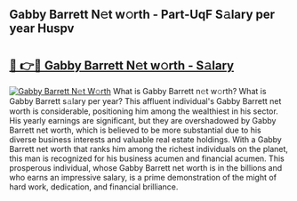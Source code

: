## Gabby Barrett N𝚎t w𝚘rth - Part-UqF S𝚊lary per year Huspv

# <h2><a href="http://gc01jr2.nevu.top/?p=Gabby+Barrett">🔗 👉🔴 Gabby Barrett N𝚎t w𝚘rth - S𝚊lary</a></h2>

[![Gabby Barrett N𝚎t W𝚘rth](https://i.imgur.com/Oavwk0R.jpeg)](http://gc01jr2.nevu.top/?p=Gabby+Barrett)
What is Gabby Barrett n𝚎t w𝚘rth? What is Gabby Barrett s𝚊lary per year?
This affluent individual's Gabby Barrett net worth is considerable, positioning him among the wealthiest in his sector. His yearly earnings are significant, but they are overshadowed by Gabby Barrett net worth, which is believed to be more substantial due to his diverse business interests and valuable real estate holdings. With a Gabby Barrett net worth that ranks him among the richest individuals on the planet, this man is recognized for his business acumen and financial acumen. This prosperous individual, whose Gabby Barrett net worth is in the billions and who earns an impressive salary, is a prime demonstration of the might of hard work, dedication, and financial brilliance.
